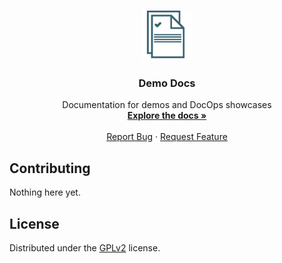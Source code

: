 <!-- PROJECT LOGO -->
<br />
<p align="center">
  <a href="https://github.com/ocular-d/demo-docs">
    <img src="docs/assets/ocular-d-logo.png" alt="Logo" width="80" height="80">
  </a>

  <h3 align="center">Demo Docs</h3>

  <p align="center">
    Documentation for demos and DocOps showcases
    <br />
    <a href="https://github.com/ocular-d/demo-docs"><strong>Explore the docs »</strong></a>
    <br />
    <br />
    <a href="https://github.com/ocular-d/demo-docs/issues">Report Bug</a>
    ·
    <a href="https://github.com/ocular-d/demo-docs/issues">Request Feature</a>
  </p>
</p>

<!-- TABLE OF CONTENTS -->
## Contributing

Nothing here yet.

## License

Distributed under the [GPLv2](https://www.gnu.org/licenses/old-licenses/gpl-2.0.en.html "Link to license") license.